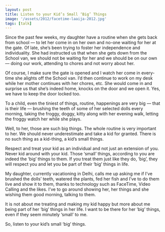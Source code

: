 ```yaml
---
layout: post
title: Listen to your Kid’s Small ‘Big’ Things
image: '/assets/2012/facetime-laaija-2012.jpg'
tags: [talk]
---
```


Since the past few weeks, my daughter have a routine when she gets back from school — to let her come in on her own and no-one waiting for her at the gate. Of late, she’s been trying to foster her independence and individuality. She had instructed us that when she gets down from the School van, we should not be waiting for her and we should be on our own — doing our work, attending to chores and not worry about her.

Of course, I make sure the gate is opened and I watch her come in every-time she alights off the School van. I’d then continue to work on my desk while her mother continues with her chores, etc. She would come in and surprise us that she’s indeed home, knocks on the door and we open it. Yes, we have to keep the door locked too.

To a child, even the tiniest of things, routine, happenings are very big — that is their life — brushing the teeth of some of her selected dolls every morning, taking the froggy, doggy, kitty along with her evening walk, letting the froggy watch her while she plays.

Well, to her, those are such big things. The whole routine is very important to her. We should never underestimate and take a kid for granted. There is no such thing as a kid-thing, a kid’s small things.

Respect and treat your kid as an individual and not just an extension of you. Never kid around with your kid. Those ‘small’ things, according to you are indeed the ‘big’ things to them. If you treat them just like they do, ‘big’, they will respect you and let you be part of their ‘big’ things in life.

My daughter, currently vacationing in Delhi, calls me up asking me if I’ve brushed the dolls’ teeth, watered the plants, fed her fish and I’ve to do them live and show it to them, thanks to technology such as FaceTime, Video Calling and the likes. I’ve to go around showing her, her things and she wishing them good morning, talking to them.

It is not about me treating and making my kid happy but more about me being part of her ‘big’ things in her life. I want to be there for her ‘big’ things, even if they seem minutely ‘small’ to me.

So, listen to your kid’s small ‘big’ things.
